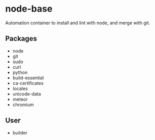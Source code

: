 # node-base
Automation container to install and lint with node, and merge with git.

## Packages
- node
- git
- sudo
- curl
- python
- build-essential
- ca-certificates
- locales
- unicode-data
- meteor
- chromium

## User
- builder
